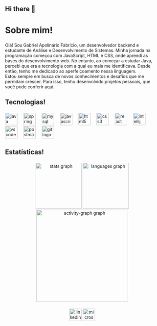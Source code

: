 ## Hi there 👋

<h1 align="left">Sobre mim!</h1>

###

<p align="left">Olá! Sou Gabriel Apolinário Fabrício, um desenvolvedor backend e estudante de Análise e Desenvolvimento de Sistemas. Minha jornada na programação começou com JavaScript, HTML e CSS, onde aprendi as bases do desenvolvimento web. No entanto, ao começar a estudar Java, percebi que era a tecnologia com a qual eu mais me identificava. Desde então, tenho me dedicado ao aperfeiçoamento nessa linguagem.<br>Estou sempre em busca de novos conhecimentos e desafios que me permitam crescer. Para isso, tenho desenvolvido projetos pessoais, que você pode conferir aqui.</p>

###

<h2 align="left">Tecnologias!</h2>

###

<div align="left">
  <img src="https://cdn.jsdelivr.net/gh/devicons/devicon/icons/java/java-original.svg" height="40" alt="java logo"  />
  <img width="12" />
  <img src="https://cdn.jsdelivr.net/gh/devicons/devicon/icons/spring/spring-original.svg" height="40" alt="spring logo"  />
  <img width="12" />
  <img src="https://cdn.jsdelivr.net/gh/devicons/devicon/icons/mysql/mysql-original.svg" height="40" alt="mysql logo"  />
  <img width="12" />
  <img src="https://cdn.jsdelivr.net/gh/devicons/devicon/icons/javascript/javascript-original.svg" height="40" alt="javascript logo"  />
  <img width="12" />
  <img src="https://cdn.simpleicons.org/html5/E34F26" height="40" alt="html5 logo"  />
  <img width="12" />
  <img src="https://cdn.simpleicons.org/css3/1572B6" height="40" alt="css3 logo"  />
  <img width="12" />
  <img src="https://cdn.jsdelivr.net/gh/devicons/devicon/icons/react/react-original.svg" height="40" alt="react logo"  />
  <img width="12" />
  <img src="https://cdn.jsdelivr.net/gh/devicons/devicon/icons/intellij/intellij-original.svg" height="40" alt="intellij logo"  />
  <img width="12" />
  <img src="https://cdn.simpleicons.org/visualstudiocode/007ACC" height="40" alt="vscode logo"  />
  <img width="12" />
  <img src="https://cdn.simpleicons.org/postman/FF6C37" height="40" alt="postman logo"  />
  <img width="12" />
  <img src="https://cdn.simpleicons.org/git/F05032" height="40" alt="git logo"  />
</div>

###

<h2 align="left">Estatísticas!</h2>

###

<div align="center">
  <img src="https://github-readme-stats.vercel.app/api?username=GabrielApolinario08&hide_title=true&hide_rank=false&show_icons=true&include_all_commits=true&count_private=true&disable_animations=false&theme=gotham&locale=pt-br&hide_border=false&order=1&custom_title=Estat%C3%ADsticas%20do" height="150" alt="stats graph"  />
  <img src="https://github-readme-stats.vercel.app/api/top-langs?username=GabrielApolinario08&locale=pt-br&hide_title=true&layout=compact&card_width=320&langs_count=5&theme=gotham&hide_border=false&order=2" height="150" alt="languages graph"  />
  <img src="https://github-readme-activity-graph.vercel.app/graph?username=GabrielApolinario08&radius=16&theme=gotham&area=true&order=5&custom_title=Gr%C3%A1fico%20de%20Contribui%C3%A7%C3%B5es&hide_border=false&hide_title=true" height="300" alt="activity-graph graph"  />
</div>

###

<div align="center">
  <img src="https://img.shields.io/static/v1?message=LinkedIn&logo=linkedin&label=&color=0077B5&logoColor=white&labelColor=&style=for-the-badge" height="40" alt="linkedin logo"  />
  <img src="https://img.shields.io/static/v1?message=Outlook&logo=microsoft-outlook&label=&color=0078D4&logoColor=white&labelColor=&style=for-the-badge" height="40" alt="microsoft-outlook logo"  />
</div>

###
